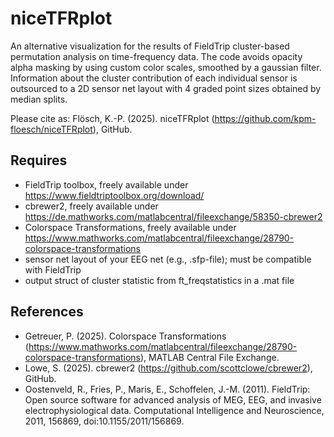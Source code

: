 # niceTFRplot
An alternative visualization for the results of FieldTrip cluster-based permutation analysis on time-frequency data. The code avoids opacity alpha masking by using custom color scales, smoothed by a gaussian filter. Information about the cluster contribution of each individual sensor is outsourced to a 2D sensor net layout with 4 graded point sizes obtained by median splits.

Please cite as: Flösch, K.-P. (2025). niceTFRplot (https://github.com/kpm-floesch/niceTFRplot), GitHub.

## Requires
- FieldTrip toolbox, freely available under https://www.fieldtriptoolbox.org/download/
- cbrewer2, freely available under https://de.mathworks.com/matlabcentral/fileexchange/58350-cbrewer2
- Colorspace Transformations, freely available under https://www.mathworks.com/matlabcentral/fileexchange/28790-colorspace-transformations
- sensor net layout of your EEG net (e.g., .sfp-file); must be compatible with FieldTrip
- output struct of cluster statistic from ft_freqstatistics in a .mat file


## References
- Getreuer, P. (2025). Colorspace Transformations (https://www.mathworks.com/matlabcentral/fileexchange/28790-colorspace-transformations), MATLAB Central File Exchange.
- Lowe, S. (2025). cbrewer2 (https://github.com/scottclowe/cbrewer2), GitHub.
- Oostenveld, R., Fries, P., Maris, E., Schoffelen, J.-M. (2011). FieldTrip: Open source software for advanced analysis of MEG, EEG, and invasive electrophysiological data. Computational Intelligence and Neuroscience, 2011, 156869, doi:10.1155/2011/156869.
